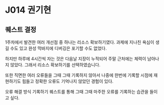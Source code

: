 # J014 권기현

## 퀘스트 결정
1주차에서 발견한 여러 개선점 중 하나는 리소스 확보하기였다.
과제에 지나친 욕심이 생길 수도 있고 완성 막바지에 디버깅은 포기할 수도 없었다.

하지만 하루에 4시간씩 자는 것은 다음날 지장이 누적되어 주말 근처에는 체력이 남아나지 않았다.
그래서 리소스 확보하기를 선택하였습니다.

또한 직면한 여러 오류들을 그때 그때 기록하지 않아서 나중에 한번에 기록할 시점에 재현하기도 힘들고 정확한 오류도 기억나지 않았던 경험이 있다.

오류 해결 방식 기록하기 퀘스트를 통해 그때 그때 마주한 오류를 기록하는 습관을 들이고 싶다.
